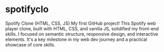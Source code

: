 # spotifyclo
Spotify Clone (HTML, CSS, JS)  My first GitHub project! This Spotify web player clone, built with HTML, CSS, and vanilla JS, solidified my front-end skills. I focused on semantic structure, responsive design, and interactive elements. It's a key milestone in my web dev journey and a practical showcase of core skills.
